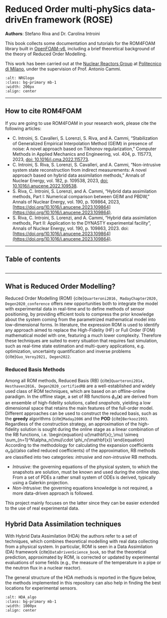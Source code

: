 # Reduced Order multi-phySics data-drivEn framework (ROSE)

**Authors**: Stefano Riva and Dr. Carolina Introini

This book collects some documentation and tutorials for the ROM4FOAM library built in [OpenFOAM-v6](https://openfoam.org/version/6/), including a brief theoretical background of the theory of Reduced Order Modelling.

This work has been carried out at the [Nuclear Reactors Group](https://www.nuclearenergy.polimi.it) at [Politecnico di Milano](https://polimi.it), under the supervision of Prof. Antonio Cammi.

```{image} images/NRG_logo.png
:alt: NRGlogo
:class: bg-primary mb-1
:width: 200px
:align: center
```

---

## How to cite ROM4FOAM

If you are going to use ROM4FOAM in your research work, please cite the following articles:

- C. Introini, S. Cavalleri, S. Lorenzi, S. Riva, and A. Cammi, “Stabilization of Generalized Empirical Interpolation Method (GEIM) in presence of noise: A novel approach based on Tikhonov regularization,” Computer Methods in Applied Mechanics and Engineering, vol. 404, p. 115773, 2023, [doi: 10.1016/j.cma.2022.115773](https://doi.org/10.1016/j.cma.2022.115773).
- C. Introini, S. Riva, S. Lorenzi, S. Cavalleri, and A. Cammi, “Non-intrusive system state reconstruction from indirect measurements: A novel approach based on hybrid data assimilation methods,” Annals of Nuclear Energy, vol. 182, p. 109538, 2023, [doi: 10.1016/j.anucene.2022.109538](https://doi.org/10.1016/j.anucene.2022.109538).
- S. Riva, C. Introini, S. Lorenzi, and A. Cammi, “Hybrid data assimilation methods, Part I: Numerical comparison between GEIM and PBDW,” Annals of Nuclear Energy, vol. 190, p. 109864, 2023, [https://doi.org/10.1016/j.anucene.2023.109864](https://doi.org/10.1016/j.anucene.2023.109864).
- S. Riva, C. Introini, S. Lorenzi, and A. Cammi, “Hybrid data assimilation methods, Part II: Application to the DYNASTY experimental facility”, Annals of Nuclear Energy, vol. 190, p. 109863, 2023. doi: [https://doi.org/10.1016/j.anucene.2023.109864](https://doi.org/10.1016/j.anucene.2023.109864).

---

## Table of contents
```{tableofcontents}
```
---

## What is Reduced Order Modelling?
Reduced Order Modelling (ROM) {cite}`Quarteroni2016, MadayChapter2020, Degen2020_conference` offers new opportunities both to integrate the model with experimental data in real-time and to define methods of sensor positioning, by providing efficient tools to compress the prior knowledge about the system coming from the parametrized mathematical model into low-dimensional forms. In literature, the expression ROM is used to identify any approach aimed to replace the High-Fidelity (HF) or Full Order (FOM) mathematical model with one, featuring a much lower complexity. Therefore these techniques are suited to every situation that requires fast simulation, such as real-time state estimation and multi-query applications, e.g. optimization, uncertainty quantification and inverse problems {cite}`Guo_Veroy2021, Degen2022`.

### Reduced Basis Methods
Among all ROM methods, Reduced Basis (RB) {cite}`Quarteroni2014, Hesthaven2016, Degen2020_certifiedRB` are a well-established and widely used class of ROM techniques, which are based on an offline-online paradigm. In the offline stage, a set of RB functions $\phi_n(\mathbf{x})$ are derived from an ensemble of high-fidelity solutions, called *snapshots*, yielding a low dimensional space that retains the main features of the full-order model. Different approaches can be used to construct the reduced basis, such as the **greedy** algorithms {cite}`Maday2006` and the **POD** {cite}`Berkooz1993`. Regardless of the construction strategy, an approximation of the high-fidelity solution is sought during the online stage as a linear combination of the RB functions, i.e.
\begin{equation}
u(\mathbf{x}\;\,\mu) \simeq \sum_{n=1}^N\alpha_n(\mu)\cdot \phi_n(\mathbf{x})
\end{equation}
According to the methodology for calculating the expansion coefficients $\alpha_n(\mu)$(also called reduced coefficients) of the approximation, RB methods are classified into two categories: *intrusive* and *non-intrusive* RB methods.

- *Intrusive*: the governing equations of the physical system, to which the snapshots are solution, must be known and used during the online step. From a set of PDEs a rather small system of ODEs is derived, typically using a Galerkin projection.
- *Non-Intrusive*: the governing equations knowledge is not required, a more data-driven approach is followed.

This project mainly focuses on the latter since they can be easier extended to the use of real experimental data.

## Hybrid Data Assimilation techniques

With Hybrid Data Assimilation (HDA) the authors refer to a set of techniques, which combines theoretical modelling with real data collecting from a physical system. In particular, ROM is seen in a Data Assimilation (DA) framework {cite}`DataDrivenScience_book`, so that the theoretical prediction, approximated by ROM, is corrected or updated by experimental evaluations of some fields (e.g., the measure of the temperature in a pipe or the neutron flux in a nuclear reactor).

The general structure of the HDA methods is reported in the figure below, the methods implemented in this repository can also help in finding the best locations for experimental sensors.

```{image} ./images/HDA_algo.png
:alt: HDA_algo
:class: bg-primary mb-1
:width: 1000px
:align: center
```